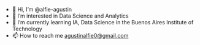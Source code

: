 - 👋 Hi, I’m @alfie-agustin
- 👀 I’m interested in Data Science and Analytics
- 🌱 I’m currently learning IA, Data Science in the Buenos Aires Institute of Technology
- 📫 How to reach me agustinalfie0@gmail.com

<!---
alfie-agustin/alfie-agustin is a ✨ special ✨ repository because its `README.md` (this file) appears on your GitHub profile.
You can click the Preview link to take a look at your changes.
--->

